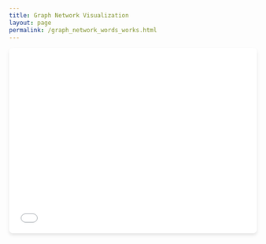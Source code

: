 ```yaml
---
title: Graph Network Visualization
layout: page
permalink: /graph_network_words_works.html
---
```

<div style="position: relative; width: 100%; height: 0; padding-bottom: 75%; overflow: hidden; border-radius: 8px; box-shadow: 0 4px 6px rgba(0,0,0,0.1);">
  <iframe src="{{ site.baseurl }}/assets/network_graph_words_work_layout.html" 
          style="position: absolute; top: 0; left: 0; width: 100%; height: 100%; border: none;" 
          allowfullscreen>
  </iframe>
</div>

